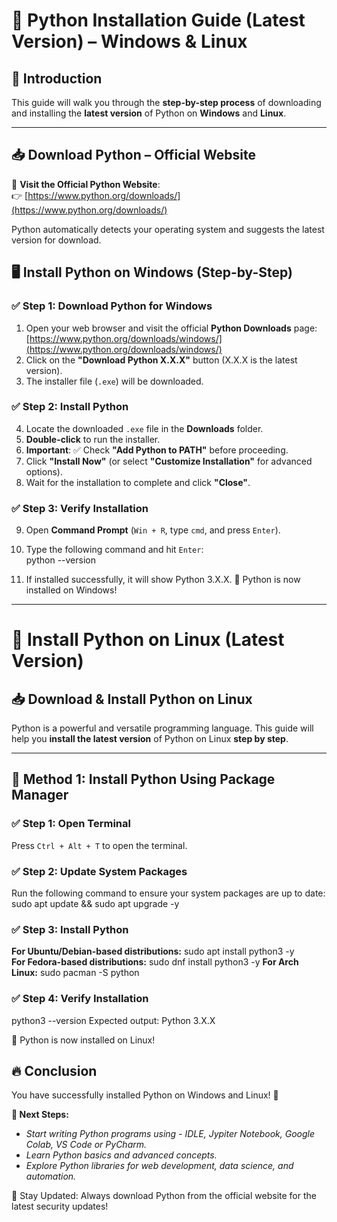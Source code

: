 # 🐍 Python Installation Guide (Latest Version) – Windows & Linux  

## 🚀 Introduction  
This guide will walk you through the **step-by-step process** of downloading and installing the **latest version** of Python on **Windows** and **Linux**.

---

## 📥 Download Python – Official Website  
🔗 **Visit the Official Python Website**:  
👉 [https://www.python.org/downloads/](https://www.python.org/downloads/)

Python automatically detects your operating system and suggests the latest version for download.

## 🖥️ Install Python on Windows (Step-by-Step)  

### ✅ **Step 1: Download Python for Windows**  
1. Open your web browser and visit the official **Python Downloads** page:  
   [https://www.python.org/downloads/windows/](https://www.python.org/downloads/windows/)
2. Click on the **"Download Python X.X.X"** button (X.X.X is the latest version).
3. The installer file (`.exe`) will be downloaded.

### ✅ **Step 2: Install Python**  
4. Locate the downloaded `.exe` file in the **Downloads** folder.
5. **Double-click** to run the installer.
6. **Important**: ✅ Check **"Add Python to PATH"** before proceeding.
7. Click **"Install Now"** (or select **"Customize Installation"** for advanced options).
8. Wait for the installation to complete and click **"Close"**.

### ✅ **Step 3: Verify Installation**  
9. Open **Command Prompt** (`Win + R`, type `cmd`, and press `Enter`).
10. Type the following command and hit `Enter`:  
   python --version

11. If installed successfully, it will show Python 3.X.X.
🎉 Python is now installed on Windows!


*****************************************************

# 🐧 Install Python on Linux (Latest Version)  

## 📥 Download & Install Python on Linux  

Python is a powerful and versatile programming language. This guide will help you **install the latest version** of Python on Linux **step by step**.

---

## 🚀 Method 1: Install Python Using Package Manager  

### ✅ **Step 1: Open Terminal**  
Press `Ctrl + Alt + T` to open the terminal.

### ✅ **Step 2: Update System Packages**  
Run the following command to ensure your system packages are up to date:  
sudo apt update && sudo apt upgrade -y

### ✅ **Step 3: Install Python**
**For Ubuntu/Debian-based distributions:**
sudo apt install python3 -y  
**For Fedora-based distributions:**
sudo dnf install python3 -y
**For Arch Linux:**
sudo pacman -S python

### ✅ **Step 4: Verify Installation**
python3 --version
Expected output: Python 3.X.X

🎉 Python is now installed on Linux!

## **🔥 Conclusion**
You have successfully installed Python on Windows and Linux! 🎯

**🚀 Next Steps:**
- _Start writing Python programs using - IDLE, Jypiter Notebook, Google Colab, VS Code or PyCharm._
- _Learn Python basics and advanced concepts._
- _Explore Python libraries for web development, data science, and automation._

📌 Stay Updated: Always download Python from the official website for the latest security updates!
